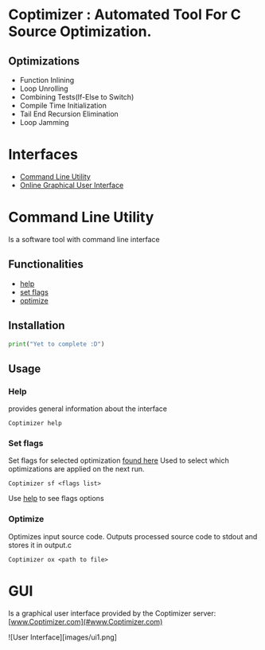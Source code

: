 # Coptimizer : Automated Tool For  C Source Optimization.

## Optimizations
  - Function Inlining
  - Loop Unrolling
  - Combining Tests(If-Else to Switch)
  - Compile Time Initialization
  - Tail End Recursion Elimination
  - Loop Jamming

# Interfaces
  - [Command Line Utility](#Command-Line-Utility)
  - [Online Graphical User Interface](#GUI)

# Command Line Utility
Is a software tool with command line interface

## Functionalities
  - [help](#Help)
  - [set flags](###Set-Flags)
  - [optimize](###Optimize)

## Installation
```python
print("Yet to complete :D")
```

## Usage

### Help

provides general information about the interface

```shell
Coptimizer help
```

### Set flags

Set flags for selected optimization [found here](#Optimizations)
Used to select which optimizations are applied on the next run.

```shell
Coptimizer sf <flags list>
```
Use [help](#Help) to see flags options

### Optimize

Optimizes input source code. Outputs processed source code to stdout and stores it in output.c

```shell
Coptimizer ox <path to file>
```

# GUI

Is a graphical user interface provided by the Coptimizer server:
[www.Coptimizer.com](#www.Coptimizer.com)

![User Interface][images/ui1.png]
